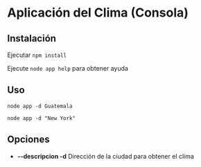 # Aplicación del Clima (Consola)

## Instalación

Ejecutar `npm install`

Ejecute `node app help` para obtener ayuda

## Uso

`node app -d Guatemala`

`node app -d "New York"`

## Opciones

- **--descripcion  -d**
Dirección de la ciudad para obtener el clima